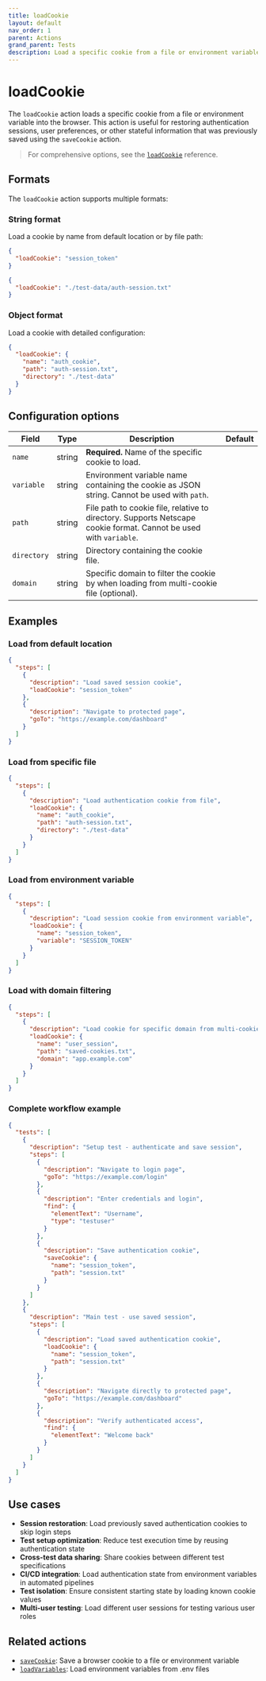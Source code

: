 ```yaml
---
title: loadCookie
layout: default
nav_order: 1
parent: Actions
grand_parent: Tests
description: Load a specific cookie from a file or environment variable into the browser.
---
```


# loadCookie

The `loadCookie` action loads a specific cookie from a file or environment variable into the browser. This action is useful for restoring authentication sessions, user preferences, or other stateful information that was previously saved using the `saveCookie` action.

> For comprehensive options, see the [`loadCookie`](/docs/references/schemas/loadCookie) reference.

## Formats

The `loadCookie` action supports multiple formats:

### String format

Load a cookie by name from default location or by file path:

```json
{
  "loadCookie": "session_token"
}
```

```json
{
  "loadCookie": "./test-data/auth-session.txt"
}
```

### Object format

Load a cookie with detailed configuration:

```json
{
  "loadCookie": {
    "name": "auth_cookie",
    "path": "auth-session.txt",
    "directory": "./test-data"
  }
}
```

## Configuration options

| Field | Type | Description | Default |
|-------|------|-------------|---------|
| `name` | string | **Required.** Name of the specific cookie to load. | |
| `variable` | string | Environment variable name containing the cookie as JSON string. Cannot be used with `path`. | |
| `path` | string | File path to cookie file, relative to directory. Supports Netscape cookie format. Cannot be used with `variable`. | |
| `directory` | string | Directory containing the cookie file. | |
| `domain` | string | Specific domain to filter the cookie by when loading from multi-cookie file (optional). | |

## Examples

### Load from default location

```json
{
  "steps": [
    {
      "description": "Load saved session cookie",
      "loadCookie": "session_token"
    },
    {
      "description": "Navigate to protected page",
      "goTo": "https://example.com/dashboard"
    }
  ]
}
```

### Load from specific file

```json
{
  "steps": [
    {
      "description": "Load authentication cookie from file",
      "loadCookie": {
        "name": "auth_cookie",
        "path": "auth-session.txt",
        "directory": "./test-data"
      }
    }
  ]
}
```

### Load from environment variable

```json
{
  "steps": [
    {
      "description": "Load session cookie from environment variable",
      "loadCookie": {
        "name": "session_token",
        "variable": "SESSION_TOKEN"
      }
    }
  ]
}
```

### Load with domain filtering

```json
{
  "steps": [
    {
      "description": "Load cookie for specific domain from multi-cookie file",
      "loadCookie": {
        "name": "user_session",
        "path": "saved-cookies.txt",
        "domain": "app.example.com"
      }
    }
  ]
}
```

### Complete workflow example

```json
{
  "tests": [
    {
      "description": "Setup test - authenticate and save session",
      "steps": [
        {
          "description": "Navigate to login page",
          "goTo": "https://example.com/login"
        },
        {
          "description": "Enter credentials and login",
          "find": {
            "elementText": "Username",
            "type": "testuser"
          }
        },
        {
          "description": "Save authentication cookie",
          "saveCookie": {
            "name": "session_token",
            "path": "session.txt"
          }
        }
      ]
    },
    {
      "description": "Main test - use saved session",
      "steps": [
        {
          "description": "Load saved authentication cookie",
          "loadCookie": {
            "name": "session_token",
            "path": "session.txt"
          }
        },
        {
          "description": "Navigate directly to protected page",
          "goTo": "https://example.com/dashboard"
        },
        {
          "description": "Verify authenticated access",
          "find": {
            "elementText": "Welcome back"
          }
        }
      ]
    }
  ]
}
```

## Use cases

- **Session restoration**: Load previously saved authentication cookies to skip login steps
- **Test setup optimization**: Reduce test execution time by reusing authentication state
- **Cross-test data sharing**: Share cookies between different test specifications
- **CI/CD integration**: Load authentication state from environment variables in automated pipelines
- **Test isolation**: Ensure consistent starting state by loading known cookie values
- **Multi-user testing**: Load different user sessions for testing various user roles

## Related actions

- [`saveCookie`](/docs/get-started/actions/saveCookie): Save a browser cookie to a file or environment variable
- [`loadVariables`](/docs/get-started/actions/loadVariables): Load environment variables from .env files